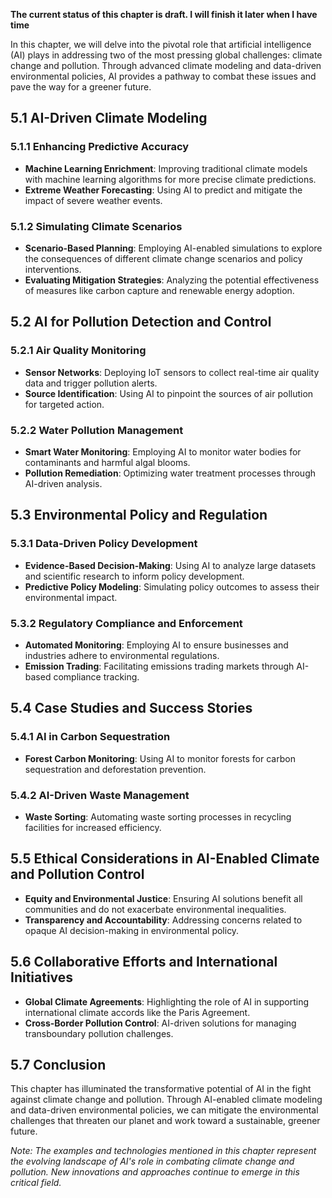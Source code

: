 **The current status of this chapter is draft. I will finish it later when I have time**

In this chapter, we will delve into the pivotal role that artificial intelligence (AI) plays in addressing two of the most pressing global challenges: climate change and pollution. Through advanced climate modeling and data-driven environmental policies, AI provides a pathway to combat these issues and pave the way for a greener future.

5.1 AI-Driven Climate Modeling
------------------------------

### 5.1.1 Enhancing Predictive Accuracy

* **Machine Learning Enrichment**: Improving traditional climate models with machine learning algorithms for more precise climate predictions.
* **Extreme Weather Forecasting**: Using AI to predict and mitigate the impact of severe weather events.

### 5.1.2 Simulating Climate Scenarios

* **Scenario-Based Planning**: Employing AI-enabled simulations to explore the consequences of different climate change scenarios and policy interventions.
* **Evaluating Mitigation Strategies**: Analyzing the potential effectiveness of measures like carbon capture and renewable energy adoption.

5.2 AI for Pollution Detection and Control
------------------------------------------

### 5.2.1 Air Quality Monitoring

* **Sensor Networks**: Deploying IoT sensors to collect real-time air quality data and trigger pollution alerts.
* **Source Identification**: Using AI to pinpoint the sources of air pollution for targeted action.

### 5.2.2 Water Pollution Management

* **Smart Water Monitoring**: Employing AI to monitor water bodies for contaminants and harmful algal blooms.
* **Pollution Remediation**: Optimizing water treatment processes through AI-driven analysis.

5.3 Environmental Policy and Regulation
---------------------------------------

### 5.3.1 Data-Driven Policy Development

* **Evidence-Based Decision-Making**: Using AI to analyze large datasets and scientific research to inform policy development.
* **Predictive Policy Modeling**: Simulating policy outcomes to assess their environmental impact.

### 5.3.2 Regulatory Compliance and Enforcement

* **Automated Monitoring**: Employing AI to ensure businesses and industries adhere to environmental regulations.
* **Emission Trading**: Facilitating emissions trading markets through AI-based compliance tracking.

5.4 Case Studies and Success Stories
------------------------------------

### 5.4.1 AI in Carbon Sequestration

* **Forest Carbon Monitoring**: Using AI to monitor forests for carbon sequestration and deforestation prevention.

### 5.4.2 AI-Driven Waste Management

* **Waste Sorting**: Automating waste sorting processes in recycling facilities for increased efficiency.

5.5 Ethical Considerations in AI-Enabled Climate and Pollution Control
----------------------------------------------------------------------

* **Equity and Environmental Justice**: Ensuring AI solutions benefit all communities and do not exacerbate environmental inequalities.
* **Transparency and Accountability**: Addressing concerns related to opaque AI decision-making in environmental policy.

5.6 Collaborative Efforts and International Initiatives
-------------------------------------------------------

* **Global Climate Agreements**: Highlighting the role of AI in supporting international climate accords like the Paris Agreement.
* **Cross-Border Pollution Control**: AI-driven solutions for managing transboundary pollution challenges.

5.7 Conclusion
--------------

This chapter has illuminated the transformative potential of AI in the fight against climate change and pollution. Through AI-enabled climate modeling and data-driven environmental policies, we can mitigate the environmental challenges that threaten our planet and work toward a sustainable, greener future.

*Note: The examples and technologies mentioned in this chapter represent the evolving landscape of AI's role in combating climate change and pollution. New innovations and approaches continue to emerge in this critical field.*

